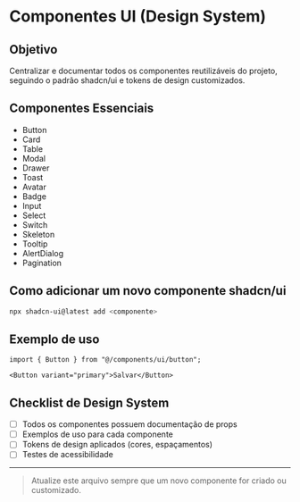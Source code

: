 # Componentes UI (Design System)

## Objetivo
Centralizar e documentar todos os componentes reutilizáveis do projeto, seguindo o padrão shadcn/ui e tokens de design customizados.

## Componentes Essenciais
- Button
- Card
- Table
- Modal
- Drawer
- Toast
- Avatar
- Badge
- Input
- Select
- Switch
- Skeleton
- Tooltip
- AlertDialog
- Pagination

## Como adicionar um novo componente shadcn/ui

```bash
npx shadcn-ui@latest add <componente>
```

## Exemplo de uso
```tsx
import { Button } from "@/components/ui/button";

<Button variant="primary">Salvar</Button>
```

## Checklist de Design System
- [ ] Todos os componentes possuem documentação de props
- [ ] Exemplos de uso para cada componente
- [ ] Tokens de design aplicados (cores, espaçamentos)
- [ ] Testes de acessibilidade

---

> Atualize este arquivo sempre que um novo componente for criado ou customizado.
